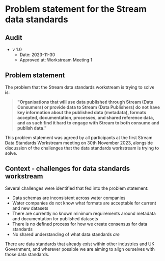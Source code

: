 # Problem statement for the Stream data standards

## Audit

* v 1.0
  * Date: 2023-11-30
  * Approved at: Workstream Meeting 1

## Problem statement

The problem that the Stream data standards workstream is trying to solve is:

> **"Organisations that will use data published through Stream (Data Consumers) or provide data to Stream (Data Publishers) do not have key information about the published data (metadata), formats accepted, documentation, processes, and shared reference data, and as such find it hard to engage with Stream to both consume and publish data."**

This problem statement was agreed by all participants at the first Stream Data Standards Workstream meeting on 30th November 2023, alongside discussion of the challenges that the data standards workstream is trying to solve.

## Context - challenges for data standards workstream

Several challenges were identified that fed into the problem statement:

* Data schemas are inconsistent across water companies
* Water companies do not know what formats are acceptable for current and new datasets
* There are currently no known minimum requirements around metadata and documentation for published datasets
* There is no defined process for how we create consensus for data standards
* No shared understanding of what data standards *are*

There are data standards that already exist within other industries and UK Government, and wherever possible we are aiming to align ourselves with those data standards.
